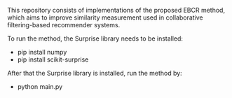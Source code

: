 This repository consists of implementations of the proposed EBCR method, which aims to improve similarity measurement used in collaborative filtering-based recommender systems.

To run the method, the Surprise library needs to be installed:
  -	pip install numpy
  -	pip install scikit-surprise
  
After that the Surprise library is installed, run the method by:
  -	python main.py

